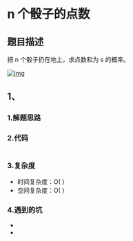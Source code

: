 # n 个骰子的点数

## 题目描述

把 n 个骰子扔在地上，求点数和为 s 的概率。

[![img](https://camo.githubusercontent.com/3bb885713c5dbc427c8b5e914946161520ef608c/68747470733a2f2f63732d6e6f7465732d313235363130393739362e636f732e61702d6775616e677a686f752e6d7971636c6f75642e636f6d2f31393566383639332d356563342d343938372d383536302d6632356533363538373964642e706e67)](https://camo.githubusercontent.com/3bb885713c5dbc427c8b5e914946161520ef608c/68747470733a2f2f63732d6e6f7465732d313235363130393739362e636f732e61702d6775616e677a686f752e6d7971636c6f75642e636f6d2f31393566383639332d356563342d343938372d383536302d6632356533363538373964642e706e67)


## 1、

### 1.解题思路



### 2.代码

```java

```

### 3.复杂度

* 时间复杂度：O( )
* 空间复杂度：O( )

### 4.遇到的坑

- 

- 